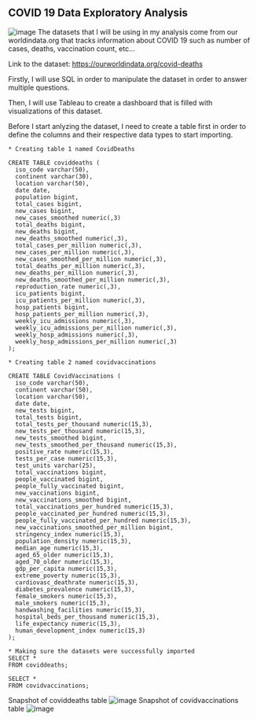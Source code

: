 ## COVID 19 Data Exploratory Analysis
![image](https://user-images.githubusercontent.com/106350577/170791992-92d83b1b-58b5-4a3c-8ed2-c9f6ac420aae.png)
The datasets that I will be using in my analysis come from our worldindata.org that tracks information about COVID 19 such as number of cases, deaths, vaccination count, etc...

Link to the dataset: https://ourworldindata.org/covid-deaths

Firstly, I will use SQL in order to manipulate the dataset in order to answer multiple questions. 

Then, I will use Tableau to create a dashboard that is filled with visualizations of this dataset.

Before I start anlyzing the dataset, I need to create a table first in order to define the columns and their respective data types to start importing.

```
* Creating table 1 named CovidDeaths

CREATE TABLE coviddeaths (
  iso_code varchar(50),
  continent varchar(30),
  location varchar(50),
  date date,
  population bigint,
  total_cases bigint,
  new_cases bigint,
  new_cases_smoothed numeric(,3)
  total_deaths bigint,
  new_deaths bigint,
  new_deaths_smoothed numeric(,3),
  total_cases_per_million numeric(,3),
  new_cases_per_million numeric(,3),
  new_cases_smoothed_per_million numeric(,3),
  total_deaths_per_million numeric(,3),
  new_deaths_per_million numeric(,3),
  new_deaths_smoothed_per_million numeric(,3),
  reproduction_rate numeric(,3),
  icu_patients bigint,
  icu_patients_per_million numeric(,3),
  hosp_patients bigint,
  hosp_patients_per_million numeric(,3),
  weekly_icu_admissions numeric(,3),
  weekly_icu_admissions_per_million numeric(,3),
  weekly_hosp_admissions numeric(,3),
  weekly_hosp_admissions_per_million numeric(,3)
);

* Creating table 2 named covidvaccinations

CREATE TABLE CovidVaccinations (
  iso_code varchar(50),
  continent varchar(50),
  location varchar(50),
  date date,
  new_tests bigint,
  total_tests bigint,
  total_tests_per_thousand numeric(15,3),
  new_tests_per_thousand numeric(15,3),
  new_tests_smoothed bigint,
  new_tests_smoothed_per_thousand numeric(15,3),
  positive_rate numeric(15,3),
  tests_per_case numeric(15,3),
  test_units varchar(25),
  total_vaccinations bigint,
  people_vaccinated bigint,
  people_fully_vaccinated bigint,
  new_vaccinations bigint,
  new_vaccinations_smoothed bigint,
  total_vaccinations_per_hundred numeric(15,3),
  people_vaccinated_per_hundred numeric(15,3),
  people_fully_vaccinated_per_hundred numeric(15,3),
  new_vaccinations_smoothed_per_million bigint,
  stringency_index numeric(15,3),
  population_density numeric(15,3),
  median_age numeric(15,3),
  aged_65_older numeric(15,3),
  aged_70_older numeric(15,3),
  gdp_per_capita numeric(15,3),
  extreme_poverty numeric(15,3),
  cardiovasc_deathrate numeric(15,3),
  diabetes_prevalence numeric(15,3),
  female_smokers numeric(15,3),
  male_smokers numeric(15,3),
  handwashing_facilities numeric(15,3),
  hospital_beds_per_thousand numeric(15,3),
  life_expectancy numeric(15,3),
  human_development_index numeric(15,3)
);

* Making sure the datasets were successfully imported
SELECT * 
FROM coviddeaths;

SELECT * 
FROM covidvaccinations;

```
Snapshot of coviddeaths table
![image](https://user-images.githubusercontent.com/106350577/170803268-3a9c0611-146a-45e6-a5b2-d97f9062ee80.png)
Snapshot of covidvaccinations table
![image](https://user-images.githubusercontent.com/106350577/170804170-4f80febd-4521-4274-8d43-fdcba5278c3c.png)

